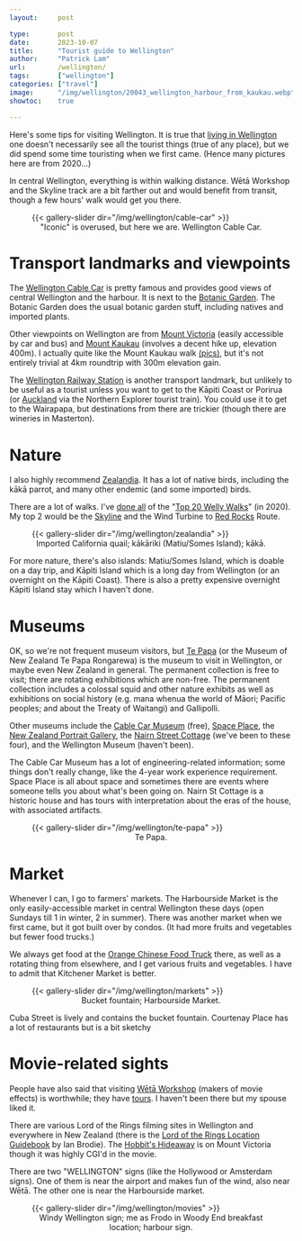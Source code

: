 ```yaml
---
layout:     post

type:       post
date:       2023-10-07
title:      "Tourist guide to Wellington"
author:     "Patrick Lam"
url:        /wellington/
tags:       ["wellington"]
categories: ["travel"]
image:      "/img/wellington/20043_wellington_harbour_from_kaukau.webp"
showtoc:    true

---
```


<style>
.post-heading h1  { color: skyblue; text-shadow: 2px 2px 2px black; }
.meta { color: skyblue; }
</style>

Here's some tips for visiting Wellington. It is true that [living in
Wellington](https://patricklam.ca/post/20211228-urban-living-part-iii-wellington/)
one doesn't necessarily see all the tourist things (true of any place), but we did spend
some time touristing when we first came. (Hence many pictures here are from 2020...)

In central Wellington, everything is within walking distance. Wētā Workshop
and the Skyline track are a bit farther out and would benefit from transit, though
a few hours' walk would get you there.

<figure>
{{< gallery-slider dir="/img/wellington/cable-car" >}}
<figcaption style="text-align:center">"Iconic" is overused, but here we are. Wellington Cable Car.</figcaption>
</figure>

# Transport landmarks and viewpoints

The [Wellington Cable Car](https://www.wellingtoncablecar.co.nz/) is
pretty famous and provides good views of central Wellington and the
harbour. It is next to the [Botanic
Garden](https://wellingtongardens.nz/).  The Botanic Garden does the
usual botanic garden stuff, including natives and imported plants.

Other viewpoints on Wellington are from [Mount
Victoria](https://wellington.govt.nz/recreation/outdoors/walks-and-walkways/across-the-city/mount-victoria-loop)
(easily accessible by car and bus) and [Mount
Kaukau](https://wellington.govt.nz/recreation/outdoors/parks-and-reserves/outer-green-belt-reserves/mount-kaukau)
(involves a decent hike up, elevation 400m). I actually quite like the
Mount Kaukau
walk [(pics)](https://gallery.patricklam.ca/index.php?/category/1334), but
it's not entirely trivial at 4km roundtrip with 300m elevation gain.

The [Wellington Railway Station](https://www.greatjourneysnz.com/destinations/wellington/wellington-railway-station/) is another transport landmark, but
unlikely to be useful as a tourist unless you want to get to the
Kāpiti Coast or Porirua (or [Auckland](https://gallery.patricklam.ca/index.php?/category/1295) via the Northern Explorer tourist train). You could use it to get to the Wairapapa, but
destinations from there are trickier (though there are wineries in
Masterton).

# Nature

I also highly recommend [Zealandia](https://visitzealandia.com/). It
has a lot of native birds, including the kākā parrot, and many other
endemic (and some imported) birds.

There are a lot of walks. I've [done
all](https://gallery.patricklam.ca/index.php?/category/1315) of the
"[Top 20 Welly
Walks](https://wellington.govt.nz/recreation/outdoors/walks-and-walkways/top-20-welly-walks)"
(in 2020). My top 2 would be the
[Skyline](https://gallery.patricklam.ca/index.php?/category/1455) and
the Wind Turbine to [Red
Rocks](https://gallery.patricklam.ca/index.php?/category/1400) Route.

<figure>
{{< gallery-slider dir="/img/wellington/zealandia" >}}
<figcaption style="text-align:center">Imported California quail; kākāriki (Matiu/Somes Island); kākā.</figcaption>
</figure>

For more nature, there's also islands: Matiu/Somes Island, which is
doable on a day trip, and Kāpiti Island which is a long day from
Wellington (or an overnight on the Kāpiti Coast). There is also a
pretty expensive overnight Kāpiti Island stay which I haven't done.

# Museums

OK, so we're not frequent museum visitors, but [Te
Papa](https://www.tepapa.govt.nz/) (or the Museum of New Zealand Te
Papa Rongarewa) is the museum to visit in Wellington, or maybe even
New Zealand in general. The permanent collection is free to visit;
there are rotating exhibitions which are non-free. The permanent
collection includes a colossal squid and other nature exhibits as well
as exhibitions on social history (e.g. mana whenua the world of Māori;
Pacific peoples; and about the Treaty of Waitangi) and Gallipolli.

Other museums include the [Cable Car Museum](https://www.museumswellington.org.nz/cable-car-museum/) (free), [Space Place](https://www.museumswellington.org.nz/space-place/), the
[New Zealand Portrait Gallery](https://www.nzportraitgallery.org.nz/), 
the [Nairn Street Cottage](https://www.museumswellington.org.nz/nairn-street-cottage/) (we've been to these four), and the
Wellington Museum (haven't been).

The Cable Car Museum has a lot of engineering-related information; some things
don't really change, like the 4-year work experience requirement. Space Place is
all about space and sometimes there are events where someone tells you about what's been going on.
Nairn St Cottage is a historic house and has tours with interpretation about the eras of the house,
with associated artifacts.

<figure>
{{< gallery-slider dir="/img/wellington/te-papa" >}}
<figcaption style="text-align:center">Te Papa.</figcaption>
</figure>

# Market

Whenever I can, I go to farmers' markets. The Harbourside Market is
the only easily-accessible market in central Wellington these days (open Sundays till 1 in winter, 2 in summer). There was
another market when we first came, but it got built over by condos. (It
had more fruits and vegetables but fewer food trucks.)

We always get food at the [Orange Chinese Food
Truck](http://www.harboursidemarket.co.nz/stalls/orange-chinese-food-truck/)
there, as well as a rotating thing from elsewhere, and I get various fruits and
vegetables. I have to admit that Kitchener Market is better.

<figure>
{{< gallery-slider dir="/img/wellington/markets" >}}
<figcaption style="text-align:center">Bucket fountain; Harbourside Market.</figcaption>
</figure>

Cuba Street is lively and contains the bucket fountain. Courtenay Place has a lot of restaurants but is a bit sketchy

# Movie-related sights

People have also said that visiting [Wētā Workshop](https://www.wetanz.com/) (makers of movie effects) is worthwhile; they have
[tours](https://tours.wetaworkshop.com/wellington/tours/).  I haven't
been there but my spouse liked it.

There are various Lord of the Rings filming sites in Wellington and
everywhere in New Zealand (there is the [Lord of the Rings Location
Guidebook](https://www.goodreads.com/book/show/70990.The_Lord_of_the_Rings_Location_Guidebook)
by Ian Brodie). The [Hobbit's
Hideaway](https://cassiethehag.com/find-hobbits-hideaway-wellington/)
is on Mount Victoria though it was highly CGI'd in the movie.

There are two "WELLINGTON" signs (like the Hollywood or Amsterdam signs).
One of them is near the airport and makes fun of the wind, also near Wētā. The other one is
near the Harbourside market.

<figure>
{{< gallery-slider dir="/img/wellington/movies" >}}
<figcaption style="text-align:center">Windy Wellington sign; me as Frodo in Woody End breakfast location; harbour sign.</figcaption>
</figure>
